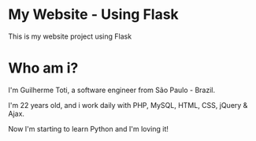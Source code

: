 # My Website - Using Flask
This is my website project using Flask

# Who am i?
I'm Guilherme Toti, a software engineer from São Paulo - Brazil.

I'm 22 years old, and i work daily with PHP, MySQL, HTML, CSS, jQuery & Ajax.

Now I'm starting to learn Python and I'm loving it!
